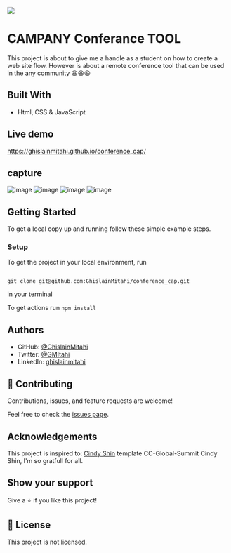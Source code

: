 ![](https://img.shields.io/badge/Microverse-blueviolet)

# CAMPANY Conferance TOOL

This project is about to give me a handle as a student on how to create a web site flow.
However is about a remote conference tool that can be used in the any community 😆😆😆

## Built With

- Html, CSS & JavaScript

## Live demo

https://ghislainmitahi.github.io/conference_cap/

## capture

![image](https://user-images.githubusercontent.com/74502009/232469168-1009d04f-fa65-4eee-be2c-562c982059ad.png)
![image](https://user-images.githubusercontent.com/74502009/232469473-706f7578-b786-4f06-830d-aada049431f2.png)
![image](https://user-images.githubusercontent.com/74502009/232469546-21db1190-9054-4f41-8a20-8300e39169e3.png)
![image](https://user-images.githubusercontent.com/74502009/232469643-3a07fbbc-7e40-4c8f-86d7-256a2d6d98b6.png)






## Getting Started

To get a local copy up and running follow these simple example steps.

### Setup

 To get the project in your local environment, run 

 ```

 git clone git@github.com:GhislainMitahi/conference_cap.git
 
 ```
  in your terminal

  To get actions run ```npm install```



## Authors

- GitHub: [@GhislainMitahi](https://github.com/GhislainMitahi)
- Twitter: [@GMItahi](https://https://twitter.com/GMitahi)
- LinkedIn: [ghislainmitahi](https://linkedin.com/in/ghislain-mitahi/)


## 🤝 Contributing


Contributions, issues, and feature requests are welcome!

Feel free to check the [issues page](../../issues/).

## Acknowledgements

This project is inspired to: [ Cindy Shin](https://www.behance.net/gallery/29845175/CC-Global-Summit-2015) template CC-Global-Summit   Cindy Shin, I'm so gratfull for all.

## Show your support

Give a ⭐️ if you like this project!

## 📝 License

This project is not licensed.



